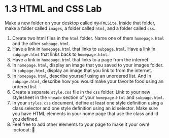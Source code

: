 # 1.3 HTML and CSS Lab

Make a new folder on your desktop called `MyHTMLSite`. Inside that folder, make a folder called `images`, a folder called `html`, and a folder called `css`.

1. Create two html files in the `html` folder. Name one of them `homepage.html` and the other `subpage.html`.
2. Have a link in `homepage.html` that links to `subpage.html`. Have a link in `subpage.html` that links back to `homepage.html`.
3. Have a link in `homepage.html` that links to a page from the internet.
4. In `homepage.html`, display an image that you saved to your images folder. In `subpage.html`, display an image that you link to from the internet.
5. In `homepage.html`, describe yourself using an unordered list. And in `subpage.html`, describe how you would make your favorite food using an ordered list.
6. Create a separate `style.css` file in the `css` folder. Link to your new stylesheet in the `<head>` section of your `homepage.html` and `subpage.html`.
7. In your `styles.css` document, define at least one style definition using a class selector and one style definition using an id selector. Make sure you have HTML elements in your home page that use the class and id you defined.
8. Feel free to add other elements to your page to make it your own! :octocat: :rocket:
